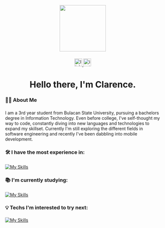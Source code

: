 <div align="center">
  <img height="150" src="https://media0.giphy.com/media/v1.Y2lkPTc5MGI3NjExYzIzYWMyMzJmNDA1ZTMzM2IwZTU4OWYxMzYzOWYzNDE0MDA1YjViMyZlcD12MV9pbnRlcm5hbF9naWZzX2dpZklkJmN0PXM/f6hnhHkks8bk4jwjh3/giphy.gif"  />
</div>

###

<div align="center">
  <a href="https://www.linkedin.com/in/clarencejoseph/" target="_blank">
    <img src="https://img.shields.io/static/v1?message=LinkedIn&logo=linkedin&label=&color=0077B5&logoColor=white&labelColor=&style=for-the-badge" height="25" alt="linkedin logo"  />
  </a>
  <a href="https://www.instagram.com/clarence.the.dimafelix/" target="_blank">
    <img src="https://img.shields.io/static/v1?message=Instagram&logo=instagram&label=&color=E4405F&logoColor=white&labelColor=&style=for-the-badge" height="25" alt="instagram logo"  />
  </a>
</div>

###

<h1 align="center">Hello there, I'm Clarence.</h1>

###

<h3 align="left">👩‍💻  About Me</h3>

###

<p align="left">I am a 3rd year student from Bulacan State University, pursuing a bachelors degree in Information Technology. Even before college, I've self-thought my way to code, constantly diving into new languages and technologies to expand my skillset. Currently I'm still exploring the different fields in software engineering and recently I've been dabbling into mobile development.</p>

###

<h3 align="left">🛠 I have the most experience in:</h3>

###

[![My Skills](https://skillicons.dev/icons?i=js,html,css,react,redux,bootstrap,java,cs,unity)](https://skillicons.dev)

###

<h3 align="left">📚 I'm currently studying:</h3>

###

[![My Skills](https://skillicons.dev/icons?i=typescript,mongo,express,react,nodejs,nextjs,tailwind)](https://skillicons.dev)

###

<h3 align="left">💡 Techs I'm interested to try next:</h3>

###

[![My Skills](https://skillicons.dev/icons?i=electron,elixir,sass,docker,webpack,arduino,azure,aws,googlecloud)](https://skillicons.dev)


<!---
###

<h3 align="left">🔥   My Stats :</h3>

###

<div align="center">
  <img src="https://streak-stats.demolab.com?user=clarencetinator7&locale=en&mode=daily&theme=gotham&hide_border=false&border_radius=5&order=3" height="220" alt="streak graph"  />
</div>

###

<div align="center">
  <img src="https://github-readme-stats.vercel.app/api?username=clarencetinator7&hide_title=false&hide_rank=false&show_icons=true&include_all_commits=true&count_private=true&disable_animations=false&theme=gotham&locale=en&hide_border=false&order=1" height="150" alt="stats graph"  />
  <img src="https://github-readme-stats.vercel.app/api/top-langs?username=clarencetinator7&locale=en&hide_title=false&layout=compact&card_width=320&langs_count=5&theme=gotham&hide_border=false&order=2" height="150" alt="languages graph"  />
</div>

###
--->
<!---
clarencetinator7/clarencetinator7 is a ✨ special ✨ repository because its `README.md` (this file) appears on your GitHub profile.
You can click the Preview link to take a look at your changes.
--->
